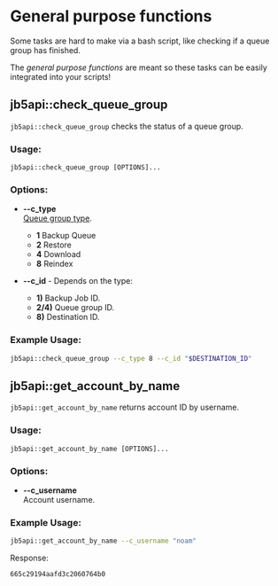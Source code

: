 # General purpose functions

Some tasks are hard to make via a bash script, like checking if a queue group has finished.

The _general purpose functions_ are meant so these tasks can be easily integrated into your scripts!

## jb5api::check_queue_group

`jb5api::check_queue_group` checks the status of a queue group.

### Usage:
```
jb5api::check_queue_group [OPTIONS]...
```

### Options:
- **--c_type**  
  [Queue group type](https://docs.jetbackup.com/v5.3/api/Queues/listQueueGroups.html).
  - **1** Backup Queue
  - **2** Restore
  - **4** Download
  - **8** Reindex

- **--c_id** - Depends on the type:
    - **1\)** Backup Job ID.
    - **2/4\)** Queue group ID.
    - **8\)** Destination ID.

### Example Usage:

```bash
jb5api::check_queue_group --c_type 8 --c_id "$DESTINATION_ID"
```

## jb5api::get_account_by_name

`jb5api::get_account_by_name` returns account ID by username.

### Usage:
```
jb5api::get_account_by_name [OPTIONS]...
```

### Options:
- **--c_username**  
  Account username.

### Example Usage:

```bash
jb5api::get_account_by_name --c_username "noam"
```

Response:
```
665c29194aafd3c2060764b0
```